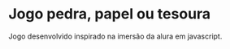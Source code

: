 <h1>Jogo pedra, papel ou tesoura</h1>
<p>Jogo desenvolvido inspirado na imersão da alura em javascript. </p>
